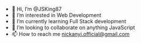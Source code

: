 - 👋 Hi, I’m @JSKing87
- 👀 I’m interested in Web Development
- 🌱 I’m currently learning Full Stack development
- 💞️ I’m looking to collaborate on anything JavaScript
- 📫 How to reach me nickanyi.official@gmail.com

<!---
JSKing87/JSKing87 is a ✨ special ✨ repository because its `README.md` (this file) appears on your GitHub profile.
You can click the Preview link to take a look at your changes.
--->
